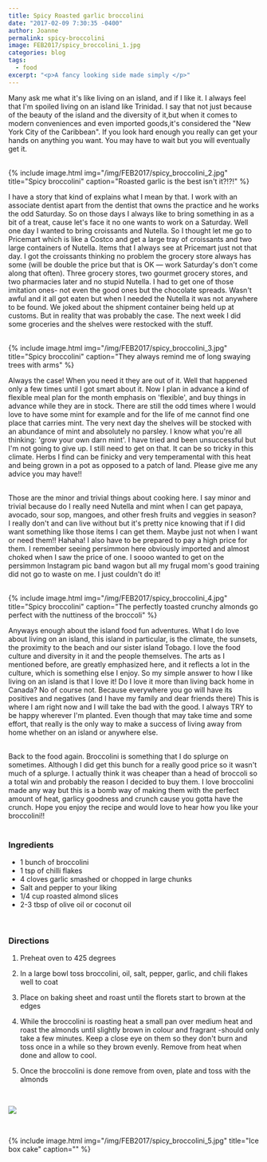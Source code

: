 ```yaml
---
title: Spicy Roasted garlic broccolini
date: "2017-02-09 7:30:35 -0400"
author: Joanne
permalink: spicy-broccolini
image: FEB2017/spicy_broccolini_1.jpg
categories: blog
tags:
  - food
excerpt: "<p>A fancy looking side made simply </p>"
---
```


Many ask me what it's like living on an island, and if I like it.  I always feel that I'm spoiled living on an island like Trinidad.  I say that not just because of the beauty of the island and the diversity of it,but when it comes to modern conveniences and even imported goods,it's considered the "New York City of the Caribbean". If you look hard enough you really can get your hands on anything you want.  You may have to wait but you will eventually get it.
<br>
<br>

{% include image.html
            img="/img/FEB2017/spicy_broccolini_2.jpg"
            title="Spicy broccolini"
            caption="Roasted garlic is the best isn't it?!?!" %}

I have a story that kind of explains what I mean by that.  I work with an associate dentist apart from the dentist that owns the practice and he works the odd Saturday. So on those days I always like to bring something in as a bit of a treat, cause let's face it no one wants to work on a Saturday. Well one day I wanted to bring croissants and Nutella.  So I thought let me go to Pricemart which is like a Costco and get a large tray of croissants and two large containers of Nutella.  Items that I always see at Pricemart just not that day.  I got the croissants thinking no problem the grocery store always has some (will be double the price but that is OK &mdash; work Saturday's don't come along that often). Three grocery stores, two gourmet grocery stores, and two pharmacies later and no stupid Nutella.  I had to get one of those imitation ones- not even the good ones but the chocolate spreads.  Wasn't awful and it all got eaten but when I needed the Nutella it was not anywhere to be found. We joked about the shipment container being held up at customs. But in reality that was probably the case.  The next week I did some groceries and the shelves were restocked with the stuff.  
<br>

{% include image.html
            img="/img/FEB2017/spicy_broccolini_3.jpg"
            title="Spicy broccolini"
            caption="They always remind me of long swaying trees with arms" %}

Always the case! When you need it they are out of it.  Well that happened only a few times until I got smart about it.  Now I plan in advance a kind of flexible meal plan for the month emphasis on 'flexible', and buy things in advance while they are in stock. There are still the odd times where I would love to have some mint for example and for the life of me cannot find one place that carries mint.  The very next day the shelves will be stocked with an abundance of mint and absolutely no parsley.  I know what you're all thinking: 'grow your own darn mint'.  I have tried and been unsuccessful but I'm not going to give up.  I still need to get on that. It can be so tricky in this climate. Herbs I find can be finicky and very temperamental with this heat and being grown in a pot as opposed to a patch of land.  Please give me any advice you may have!!
<br>
<br>

Those are the minor and trivial things about cooking here.  I say minor and trivial because do I really need Nutella and mint when I can get papaya, avocado, sour sop, mangoes, and other fresh fruits and veggies in season? I really don't and can live without but it's pretty nice knowing that if I did want something like those items I can get them. Maybe just not when I want or need them!! Hahaha! I also have to be prepared to pay a high price for them. I remember seeing persimmon here obviously imported and almost choked when I saw the price of one.  I soooo wanted to get on the persimmon Instagram pic band wagon but all my frugal mom's good training did not go to waste on me.  I just couldn't do it!
<br>
<br>

{% include image.html
            img="/img/FEB2017/spicy_broccolini_4.jpg"
            title="Spicy broccolini"
            caption="The perfectly toasted crunchy almonds go perfect with the nuttiness of the broccoli" %}

Anyways enough about the island food fun adventures. What I do love about living on an island, this  island in particular, is the climate, the sunsets, the proximity to the beach and our sister island Tobago.  I love the food culture and diversity in it and the people themselves.  The arts as I mentioned before, are greatly emphasized here, and it reflects a lot in the culture, which is something else I enjoy.  So my simple answer to how I like living on an island is that I love it! Do I love it more than living back home in Canada? No of course not.  Because everywhere you go will have its positives and negatives (and I have my family and dear friends there) This is where I am right now and I will take the bad with the good.  I always TRY to be happy wherever I'm planted.  Even though that may take time and some effort, that really is the only way to make a success of living away from home whether on an island or anywhere else.   
<br>

Back to the food again. Broccolini is something that I do splurge on sometimes.  Although I did get this bunch for a really good price so it wasn't much of a splurge. I actually think it was cheaper than a head of broccoli so a total win and probably the reason I decided to buy them. I love broccolini made any way but this is a bomb way of making them with the perfect amount of heat, garlicy goodness and crunch cause you gotta have the crunch.  Hope you enjoy the recipe and would love to hear how you like your broccolini!!
<br>
<br>

### Ingredients

* 1 bunch of broccolini
* 1 tsp of chilli flakes
* 4 cloves garlic smashed or chopped in large chunks
* Salt and pepper to your liking
* 1/4 cup roasted almond slices
* 2-3 tbsp of olive oil or coconut oil
<br>

### Directions

1. Preheat oven to 425 degrees

1. In a large bowl toss broccolini, oil, salt, pepper, garlic, and chili flakes well to coat

1. Place on baking sheet and roast until the florets start to brown at the edges

1. While the broccolini is roasting heat a small pan over medium heat and roast the almonds until slightly brown in colour and fragrant -should only take a few minutes.  Keep a close eye on them so they don't burn and toss once in a while so they brown evenly. Remove from heat when done and allow to cool.  

1. Once the broccolini is done remove from oven, plate and toss with the almonds
<br>

<p class="apple__news__logo"><a href="https://apple.news/TKVtoVhGUQSuiufA4bqI-gg"><img src="{{ basesite.url }}/img/apple_news.svg" /></a></p>
<br>

{% include image.html
            img="/img/FEB2017/spicy_broccolini_5.jpg"
            title="Ice box cake"
            caption="" %}

